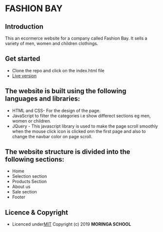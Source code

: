 # FASHION BAY
## Introduction
This an ecormerce website for a company called Fashion Bay. It sells a variety of men, women and children clothings.
## Get started
- Clone the repo and click on the index.html file
- [Live version](https://jadyvella.github.io/Fashion-Bay.github.io/)
## The website is built using the following languages and libraries:
- HTML and CSS- For the design of the page.
- JavaScript to filter the categories i.e show differect sections eg men, women or children.
- JQuery - This javascript library is used to make the page scroll smoothly when the mouse click icon is clicked onn the first page and also to change the navbar color on page scroll.
## The website structure is divided into the following sections:
- Home
- Selection section
- Products Section
- About us
- Sale section
- Footer

## Licence & Copyright
- Licenced under[MIT](LICENSE)
Copyright (c) 2019 **MORINGA SCHOOL**
